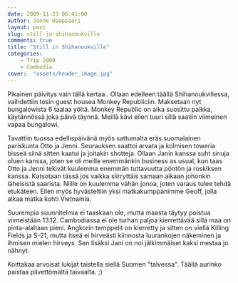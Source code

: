 ```yaml
---
date: 2009-11-23 06:41:00
author: Janne Haapsaari
layout: post
slug: still-in-shihanoukville
comments: true
title: "Still in Shihanoukville"
categories:
    - Trip 2009
    - Cambodia
cover:  "assets/header_image.jpg"
---
```


Pikainen päivitys vain tällä kertaa.. Ollaan edelleen täällä
Shihanoukvillessa, vaihdettiin tosin guest housea Monkey Republiciin.
Maksetaan nyt bungalowista 6 taalaa yöltä. Monkey Republic on aika suosittu
paikka, käytännössä joka päivä täynnä. Meillä kävi eilen tuuri sillä saatiin
viimeinen vapaa bungalowi.

Tavattiin tuossa edellispäivänä myös sattumalta eräs suomalainen pariskunta
Otto ja Jenni. Seurauksen saattoi arvata ja kolmisen toweria bisseä siinä
sitten kaatui ja joitakin shotteja. Ollaan Janin kanssa suht sinuja oluen
kanssa, joten se oli meille enemmänkin business as usual, kun taas Otto ja
Jenni tekivät kuulemma enemmän tuttavuutta pöntön ja roskiksen kanssa.
Katsotaan tässä jos vaikka siirryttäis samaan aikaan johonkin läheisistä
saarista. Niille on kuulemma vähän jonoa, joten varaus tulee tehdä etukäteen.
Eilen myös hyvästeltiin yksi matkakumppanimme Geoff, jolla alkaa matka kohti
Vietnamia.

Suurempia suunnitelmia ei taaskaan ole, mutta maasta täytyy poistua
viimeistään 13.12. Cambodiassa ei ole turhan paljoa kierrettävää sillä maa on
pinta-alaltaan pieni. Angkorin temppelit on kierretty ja sitten on viellä
Killing Fields ja S-21, mutta itseä ei hirveästi kiinnosta luurankojen
näkeminen ja ihmisen mielen hirveys. Sen lisäksi Jani on noi jälkimmäiset
kaksi mestaa jo nähnyt.

Koittakaa arvoisat lukijat taistella siellä Suomen "talvessa". Täällä aurinko
paistaa pilvettömältä taivaalta. ;)
